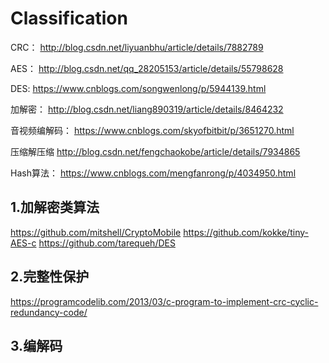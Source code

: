 # Classification

CRC：
http://blog.csdn.net/liyuanbhu/article/details/7882789

AES：
http://blog.csdn.net/qq_28205153/article/details/55798628

DES:
https://www.cnblogs.com/songwenlong/p/5944139.html

加解密：
http://blog.csdn.net/liang890319/article/details/8464232

音视频编解码：
https://www.cnblogs.com/skyofbitbit/p/3651270.html

压缩解压缩
http://blog.csdn.net/fengchaokobe/article/details/7934865

Hash算法：
https://www.cnblogs.com/mengfanrong/p/4034950.html




## 1.加解密类算法
https://github.com/mitshell/CryptoMobile
https://github.com/kokke/tiny-AES-c
https://github.com/tarequeh/DES


## 2.完整性保护
https://programcodelib.com/2013/03/c-program-to-implement-crc-cyclic-redundancy-code/

## 3.编解码

